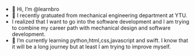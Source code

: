 - 👋 Hi, I’m @learnbro
- 👀 I recently gratuated from mechanical engineering department at YTU.
- I realized that I want to go into the software development and I am trying to combine my career path with mechanical design and software development.
- 🌱 I’m currently learning python,html,css,javascript and swift. I know that it will be a long journey but at least I am trying to improve myself. 


<!---
learnbro/learnbro is a ✨ special ✨ repository because its `README.md` (this file) appears on your GitHub profile.
You can click the Preview link to take a look at your changes.
--->
